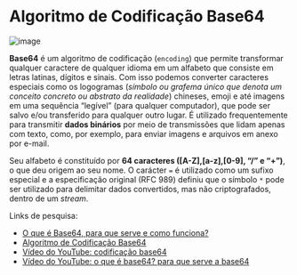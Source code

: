 # Algoritmo de Codificação Base64 


![image](https://user-images.githubusercontent.com/69597971/151281080-991efd66-fe18-4841-9c33-5d3a5cca78bf.png)
 
**Base64** é um algoritmo de codificação (``encoding``) que permite transformar qualquer caractere de qualquer idioma em um alfabeto que consiste em letras latinas, dígitos e sinais. Com isso podemos converter caracteres especiais como os logogramas (_símbolo ou grafema único que denota um conceito concreto ou abstrato da realidade_) chineses, emoji e até imagens em uma sequência “legível” (para qualquer computador), que pode ser salvo e/ou transferido para qualquer outro lugar. É utilizado frequentemente para transmitir **dados binários** por meio de transmissões que lidam apenas com texto, como, por exemplo, para enviar imagens e arquivos em anexo por e-mail.

Seu alfabeto é constituído por **64 caracteres ([A-Z],[a-z],[0-9], “/” e “+”)**, o que deu  origem ao seu nome. O carácter ``=`` é utilizado como um sufixo especial e a especificação original (RFC 989) definiu que o símbolo ``*`` pode ser utilizado para delimitar dados convertidos, mas não criptografados, dentro de um *stream*.
















Links de pesquisa:

* [O que é Base64, para que serve e como funciona?](https://marquesfernandes.com/self/o-que-e-base64-para-que-serve-e-como-funciona/)
* [Algoritmo de Codificação Base64](https://medium.com/swlh/base64-encoding-algorithm-42abb929087d)
* [Vídeo do YouTube: codificação base64](https://www.youtube.com/watch?v=L-cXtP24vAw)
* [Vídeo do YouTube: o que é base64? para que serve a base64](https://www.youtube.com/watch?v=JFXrBkdCAeQ)




